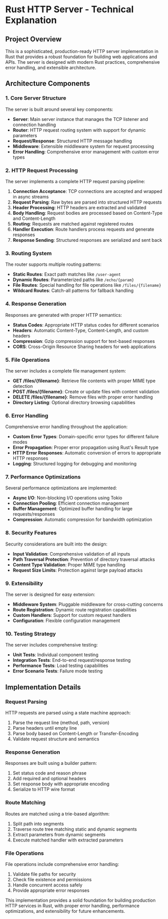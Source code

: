 # Rust HTTP Server - Technical Explanation

## Project Overview

This is a sophisticated, production-ready HTTP server implementation in Rust that provides a robust foundation for building web applications and APIs. The server is designed with modern Rust practices, comprehensive error handling, and extensible architecture.

## Architecture Components

### 1. Core Server Structure

The server is built around several key components:

- **Server**: Main server instance that manages the TCP listener and connection handling
- **Router**: HTTP request routing system with support for dynamic parameters
- **Request/Response**: Structured HTTP message handling
- **Middleware**: Extensible middleware system for request processing
- **Error Handling**: Comprehensive error management with custom error types

### 2. HTTP Request Processing

The server implements a complete HTTP request parsing pipeline:

1. **Connection Acceptance**: TCP connections are accepted and wrapped in async streams
2. **Request Parsing**: Raw bytes are parsed into structured HTTP requests
3. **Header Processing**: HTTP headers are extracted and validated
4. **Body Handling**: Request bodies are processed based on Content-Type and Content-Length
5. **Routing**: Requests are matched against registered routes
6. **Handler Execution**: Route handlers process requests and generate responses
7. **Response Sending**: Structured responses are serialized and sent back

### 3. Routing System

The router supports multiple routing patterns:

- **Static Routes**: Exact path matches like `/user-agent`
- **Dynamic Routes**: Parameterized paths like `/echo/{param}`
- **File Routes**: Special handling for file operations like `/files/{filename}`
- **Wildcard Routes**: Catch-all patterns for fallback handling

### 4. Response Generation

Responses are generated with proper HTTP semantics:

- **Status Codes**: Appropriate HTTP status codes for different scenarios
- **Headers**: Automatic Content-Type, Content-Length, and custom headers
- **Compression**: Gzip compression support for text-based responses
- **CORS**: Cross-Origin Resource Sharing headers for web applications

### 5. File Operations

The server includes a complete file management system:

- **GET /files/{filename}**: Retrieve file contents with proper MIME type detection
- **POST /files/{filename}**: Create or update files with content validation
- **DELETE /files/{filename}**: Remove files with proper error handling
- **Directory Listing**: Optional directory browsing capabilities

### 6. Error Handling

Comprehensive error handling throughout the application:

- **Custom Error Types**: Domain-specific error types for different failure modes
- **Error Propagation**: Proper error propagation using Rust's Result type
- **HTTP Error Responses**: Automatic conversion of errors to appropriate HTTP responses
- **Logging**: Structured logging for debugging and monitoring

### 7. Performance Optimizations

Several performance optimizations are implemented:

- **Async I/O**: Non-blocking I/O operations using Tokio
- **Connection Pooling**: Efficient connection management
- **Buffer Management**: Optimized buffer handling for large requests/responses
- **Compression**: Automatic compression for bandwidth optimization

### 8. Security Features

Security considerations are built into the design:

- **Input Validation**: Comprehensive validation of all inputs
- **Path Traversal Protection**: Prevention of directory traversal attacks
- **Content Type Validation**: Proper MIME type handling
- **Request Size Limits**: Protection against large payload attacks

### 9. Extensibility

The server is designed for easy extension:

- **Middleware System**: Pluggable middleware for cross-cutting concerns
- **Route Registration**: Dynamic route registration capabilities
- **Custom Handlers**: Support for custom request handlers
- **Configuration**: Flexible configuration management

### 10. Testing Strategy

The server includes comprehensive testing:

- **Unit Tests**: Individual component testing
- **Integration Tests**: End-to-end request/response testing
- **Performance Tests**: Load testing capabilities
- **Error Scenario Tests**: Failure mode testing

## Implementation Details

### Request Parsing

HTTP requests are parsed using a state machine approach:

1. Parse the request line (method, path, version)
2. Parse headers until empty line
3. Parse body based on Content-Length or Transfer-Encoding
4. Validate request structure and semantics

### Response Generation

Responses are built using a builder pattern:

1. Set status code and reason phrase
2. Add required and optional headers
3. Set response body with appropriate encoding
4. Serialize to HTTP wire format

### Route Matching

Routes are matched using a trie-based algorithm:

1. Split path into segments
2. Traverse route tree matching static and dynamic segments
3. Extract parameters from dynamic segments
4. Execute matched handler with extracted parameters

### File Operations

File operations include comprehensive error handling:

1. Validate file paths for security
2. Check file existence and permissions
3. Handle concurrent access safely
4. Provide appropriate error responses

This implementation provides a solid foundation for building production HTTP services in Rust, with proper error handling, performance optimizations, and extensibility for future enhancements. 